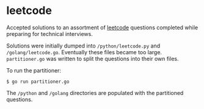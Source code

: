 # leetcode

Accepted solutions to an assortment of [leetcode](http://leetcode.com) questions completed while preparing for technical interviews.

Solutions were initially dumped into `/python/leetcode.py` and `/golang/leetcode.go`. Eventually these files became too large. `partitioner.go` was written to split the questions into their own files.

To run the partitioner:

`$ go run partitioner.go`

The `/python` and `/golang` directories are populated with the partitioned questions.
